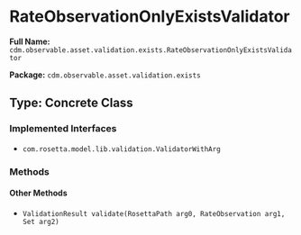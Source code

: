 # RateObservationOnlyExistsValidator

**Full Name:** `cdm.observable.asset.validation.exists.RateObservationOnlyExistsValidator`

**Package:** `cdm.observable.asset.validation.exists`

## Type: Concrete Class

### Implemented Interfaces

- `com.rosetta.model.lib.validation.ValidatorWithArg`

### Methods

#### Other Methods

- `ValidationResult validate(RosettaPath arg0, RateObservation arg1, Set arg2)`

